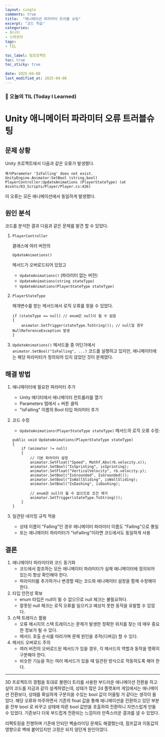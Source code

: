 ```yaml
---
layout: single
comments: true
title:  "애니메이션 파라미터 트러블 슈팅"
excerpt: "코드 학습"
categories: 
- 유니티
- 스파르타
tags:
- TIL
 
toc_label: 팀프로젝트
toc: true
toc_sticky: true
 
date: 2025-04-08
last_modified_at: 2025-04-08
---
```


### 📆 오늘의 TIL (Today I Learned)

# Unity 애니메이터 파라미터 오류 트러블슈팅

## 문제 상황

Unity 프로젝트에서 다음과 같은 오류가 발생했다.

```
복사Parameter 'IsFalling' does not exist.
UnityEngine.Animator:SetBool (string,bool)
PlayerController:UpdateAnimations (PlayerStateType) (at Assets/03_Scripts/Player/Player.cs:426)
```

이 오류는 모든 애니메이션에서 동일하게 발생했다.

## 원인 분석

코드를 분석한 결과 다음과 같은 문제를 발견 할 수 있었다.

1. ```
   PlayerController
   ```

    클래스에 여러 버전의 

   ```
   UpdateAnimations()
   ```

    메서드가 오버로드되어 있었고

   - `UpdateAnimations()` (파라미터 없는 버전)
   - `UpdateAnimations(string stateType)`
   - `UpdateAnimations(PlayerStateType stateType)`

2. ```
   PlayerStateType
   ```

    매개변수를 받는 메서드에서 로직 오류를 찾을 수 있었다.

   ```
   if (stateType == null) // enum은 null이 될 수 없음
   {
       animator.SetTrigger(stateType.ToString()); // null일 경우 NullReferenceException 발생
   }
   ```

3. `UpdateAnimations()` 메서드들 중 어딘가에서 `animator.SetBool("IsFalling", ...)` 코드를 실행하고 있지만, 애니메이터에는 해당 파라미터가 정의되어 있지 않았던 것이 문제였다.

## 해결 방법

1. 애니메이터에 필요한 파라미터 추가

   - Unity 에디터에서 애니메이터 컨트롤러를 열기
   - Parameters 탭에서 + 버튼 클릭
   - "IsFalling" 이름의 Bool 타입 파라미터 추가

2. 코드 수정

   - `UpdateAnimations(PlayerStateType stateType)` 메서드의 로직 오류 수정:

   ```
   public void UpdateAnimations(PlayerStateType stateType)
   {
       if (animator != null)
       {
           // 기본 파라미터 설정 
           animator.SetFloat("Speed", Mathf.Abs(rb.velocity.x));
           animator.SetBool("IsSprinting", isSprinting);
           animator.SetFloat("VerticalVelocity", rb.velocity.y);
           animator.SetBool("IsGrounded", IsGrounded());
           animator.SetBool("IsWallSliding", isWallSliding);
           animator.SetBool("IsDashing", isDashing);
           
           // enum은 null이 될 수 없으므로 조건 제거
           animator.SetTrigger(stateType.ToString());
       }
   }
   ```

3. 일관된 네이밍 규칙 적용

   - 상태 이름이 "Falling"인 경우 애니메이터 파라미터 이름도 "Falling"으로 통일
   - 또는 애니메이터 파라미터가 "IsFalling"이라면 코드에서도 동일하게 사용

## 결론

1. 애니메이터 파라미터와 코드 동기화
   - 코드에서 참조하는 모든 애니메이터 파라미터가 실제 애니메이터에 정의되어 있는지 항상 확인해야 한다.
   - 파라미터를 추가하거나 변경할 때는 코드와 애니메이터 설정을 함께 수정해야 한다.
2. 타입 안전성 확보
   - enum 타입은 null이 될 수 없으므로 null 체크는 불필요하다.
   - 잘못된 null 체크는 로직 오류를 일으키고 예상치 못한 동작을 유발할 수 있었다.
3. 스택 트레이스 활용
   - 오류 메시지의 스택 트레이스는 문제가 발생한 정확한 위치를 찾는 데 매우 중요한 정보가 될 수 있다.
   - 메서드 호출 순서를 따라가며 문제 원인을 추적(디버깅) 할  수 있다.
4. 메서드 오버로드 주의
   - 여러 버전의 오버로드된 메서드가 있을 경우, 각 메서드의 역할과 동작을 명확히 구분해야 한다.
   - 비슷한 기능을 하는 여러 메서드가 있을 때 일관된 방식으로 작동하도록 해야 한다.

---

3D 프로젝트의 경험을 토대로 블렌더 트리를 사용한 부드러운 애니메이션 전환을 하고싶어 코드를 지금과 같이 설계하였는데, 상태가 많은 2d 플랫포머 게임에서는 애니메이션 전환보다, 상태를 확실하게 구분지을 수있는 bool 값이 어울릴 거 같다는 생각이 들었다. 해당 오류와 마주하면서 기존의 float 값을 통해 애니메이션을 전환하고 있던 부분을 전부 bool 로 바꾸고 상태에 따른 bool 값만을 호출하여 전환하니 자연스럽게 만들 수 있었다. 기존보다 더욱 부드럽게 전환되는 느낌이라 만족스러운 결과를 낼 수 있었다.

리팩토링을 진행하며 기존에 안되던 벽슬라이딩 문제도 해결했는데, 점프값과 이동값의 영향으로 벽에 붙어있지만 고정은 되지 않던게 원인이었다.

